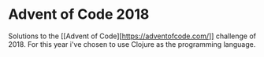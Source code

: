 # Advent of Code 2018

Solutions to the [[Advent of Code][https://adventofcode.com/]]
challenge of 2018. For this year i've chosen to use Clojure as the
programming language.
